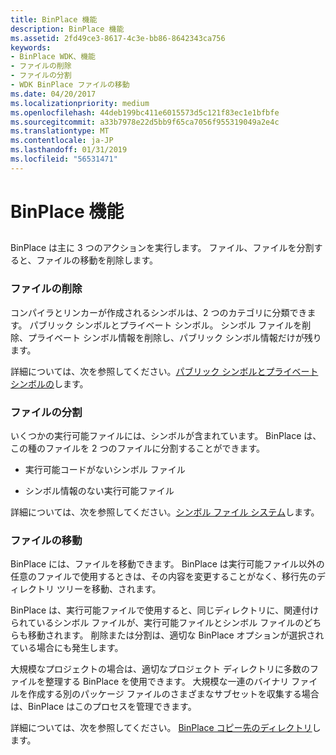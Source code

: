 ```yaml
---
title: BinPlace 機能
description: BinPlace 機能
ms.assetid: 2fd49ce3-8617-4c3e-bb86-8642343ca756
keywords:
- BinPlace WDK、機能
- ファイルの削除
- ファイルの分割
- WDK BinPlace ファイルの移動
ms.date: 04/20/2017
ms.localizationpriority: medium
ms.openlocfilehash: 44deb199bc411e6015573d5c121f83ec1e1bfbfe
ms.sourcegitcommit: a33b7978e22d5bb9f65ca7056f955319049a2e4c
ms.translationtype: MT
ms.contentlocale: ja-JP
ms.lasthandoff: 01/31/2019
ms.locfileid: "56531471"
---
```

# <a name="binplace-capabilities"></a>BinPlace 機能


## <span id="ddk_binplace_capabilities_tools"></span><span id="DDK_BINPLACE_CAPABILITIES_TOOLS"></span>


BinPlace は主に 3 つのアクションを実行します。 ファイル、ファイルを分割すると、ファイルの移動を削除します。

### <a name="span-idstrippingfilesspanspan-idstrippingfilesspanstripping-files"></a><span id="stripping_files"></span><span id="STRIPPING_FILES"></span>ファイルの削除

コンパイラとリンカーが作成されるシンボルは、2 つのカテゴリに分類できます。 パブリック シンボルとプライベート シンボル。 シンボル ファイルを削除、プライベート シンボル情報を削除し、パブリック シンボル情報だけが残ります。

詳細については、次を参照してください。[パブリック シンボルとプライベート シンボルの](public-symbols-and-private-symbols.md)します。

### <a name="span-idsplittingfilesspanspan-idsplittingfilesspansplitting-files"></a><span id="splitting_files"></span><span id="SPLITTING_FILES"></span>ファイルの分割

いくつかの実行可能ファイルには、シンボルが含まれています。 BinPlace は、この種のファイルを 2 つのファイルに分割することができます。

-   実行可能コードがないシンボル ファイル

-   シンボル情報のない実行可能ファイル

詳細については、次を参照してください。[シンボル ファイル システム](symbol-file-systems.md)します。

### <a name="span-idmovingfilesspanspan-idmovingfilesspanmoving-files"></a><span id="moving_files"></span><span id="MOVING_FILES"></span>ファイルの移動

BinPlace には、ファイルを移動できます。 BinPlace は実行可能ファイル以外の任意のファイルで使用するときは、その内容を変更することがなく、移行先のディレクトリ ツリーを移動、されます。

BinPlace は、実行可能ファイルで使用すると、同じディレクトリに、関連付けられているシンボル ファイルが、実行可能ファイルとシンボル ファイルのどちらも移動されます。 削除または分割は、適切な BinPlace オプションが選択されている場合にも発生します。

大規模なプロジェクトの場合は、適切なプロジェクト ディレクトリに多数のファイルを整理する BinPlace を使用できます。 大規模な一連のバイナリ ファイルを作成する別のパッケージ ファイルのさまざまなサブセットを収集する場合は、BinPlace はこのプロセスを管理できます。

詳細については、次を参照してください。 [BinPlace コピー先のディレクトリ](binplace-destination-directories.md)します。

 

 





